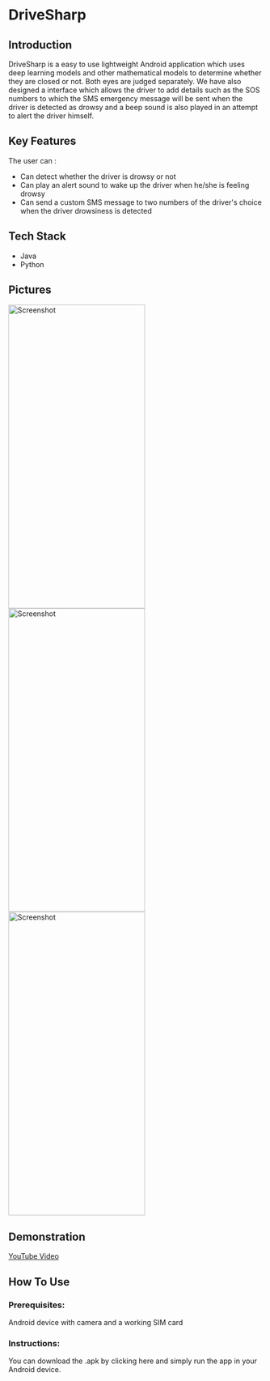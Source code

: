 # DriveSharp
## Introduction
DriveSharp is a easy to use lightweight Android application which uses deep learning models and other mathematical models to determine whether they are closed or not.
Both eyes are judged separately. We have also designed a interface which allows the driver to add details such as the SOS numbers to which the 
SMS emergency message will be sent when the driver is detected as drowsy and a beep sound is also played in an attempt to alert the driver himself.

## Key Features
The user can :

* Can detect whether the driver is drowsy or not
* Can play an alert sound to wake up the driver when he/she is feeling drowsy
* Can send a custom SMS message to two numbers of the driver's choice when the driver drowsiness is detected

## Tech Stack
* Java
* Python

## Pictures
<img src="https://github.com/blurryravil/DriveSharp/raw/master/images/1.jpeg" alt="Screenshot" width = "270" height = "600">
<img src="https://github.com/blurryravil/DriveSharp/raw/master/images/3.jpeg" alt="Screenshot" width = "270" height = "600">
<img src="https://github.com/blurryravil/DriveSharp/raw/master/images/4.jpeg" alt="Screenshot" width = "270" height = "600">

## Demonstration 
[YouTube Video](https://youtu.be/_hv0fNOcoe4)

## How To Use
### Prerequisites:
Android device with camera and a working SIM card

### Instructions:
You can download the .apk by clicking here and simply run the app in your Android device.
